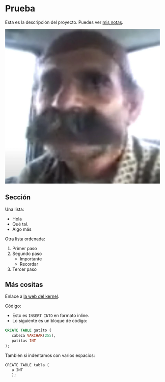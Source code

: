 # Prueba
Esta es la descripción del proyecto.
Puedes ver [mis notas](directorio/mis-notas.md).

![La mejor imagen de Linux](Nuevafoto.png)
## Sección
Una lista:
- Hola
- Qué tal.
- Algo más

Otra lista ordenada:
1. Primer paso
2. Segundo paso
   - Importante
   - Recordar
3. Tercer paso

## Más cositas
Enlace a [la web del kernel](https://kernel.org).

Código:

- Esto es `INSERT INTO` en formato inline.
- Lo siguiente es un bloque de código:

```sql
CREATE TABLE gatito (
   cabeza VARCHAR(255),
   patitas INT
);
```

También si indentamos con varios espacios:

    CREATE TABLE tabla (
       a INT
       );

